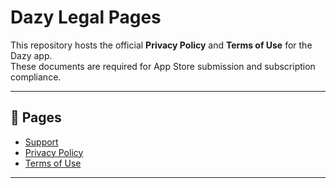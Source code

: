 # Dazy Legal Pages

This repository hosts the official **Privacy Policy** and **Terms of Use** for the Dazy app.  
These documents are required for App Store submission and subscription compliance.

---

## 📄 Pages

- [Support](https://ujjeong-official.github.io/ujjeong-legal/support.html)  
- [Privacy Policy](https://ujjeong-official.github.io/ujjeong-legal/privacy.html)  
- [Terms of Use](https://ujjeong-official.github.io/ujjeong-legal/terms.html)

---
